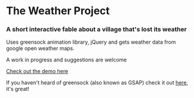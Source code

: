 # The Weather Project
### A short interactive fable about a village that's lost its weather

Uses greensock animation library, jQuery and gets weather data from google open weather maps.

A work in progress and suggestions are welcome

[Check out the demo here](http://andrewmacmurray.github.io/weather-project/)

If you haven't heard of greensock (also known as GSAP) check it out [here](http://greensock.com/gsap/), it's great!
